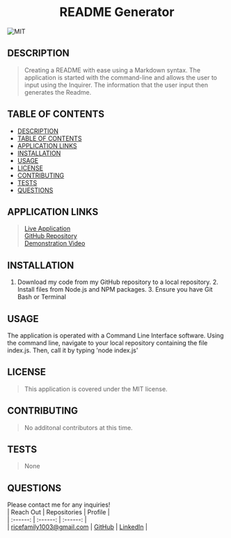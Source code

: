 
# <div align="center">**README Generator**</div>   
![MIT](https://img.shields.io/badge/License-MIT-blue.svg)  
  
## **DESCRIPTION**   
> Creating a README with ease using a Markdown syntax.  The application is started with the command-line and allows the user to input using the Inquirer. The information that the user input then generates the Readme.  
  
## **TABLE OF CONTENTS**  
* [DESCRIPTION](#DESCRIPTION)  
* [TABLE OF CONTENTS](#TABLE-OF-CONTENTS)  
* [APPLICATION LINKS](#APPLICATION-LINKS) 
* [INSTALLATION](#INSTALLATION)  
* [USAGE](#USAGE)  
* [LICENSE](#LICENSE)  
* [CONTRIBUTING](#CONTRIBUTING)  
* [TESTS](#TESTS)  
* [QUESTIONS](#QUESTIONS)  
  
## **APPLICATION LINKS**   
> [Live Application](https://jeremyrice98.github.io/readme-generator)  
> [GitHub Repository](https://github.com/jeremyrice98?tab=repositories)  
> [Demonstration Video](https://drive.google.com/file/d/1QNqgqYzx3WrtyuvcnNdA9VtaqiU-Qyvd/view)  
  
## **INSTALLATION**   
1. Download my code from my GitHub repository to a local repository.   2. Install files from Node.js and NPM packages.  3.  Ensure you have Git Bash or Terminal 
  
## **USAGE**  
The application is operated with a Command Line Interface software.  Using the command line, navigate to your local repository containing the file index.js.  Then, call it by typing 'node index.js' 
  
## **LICENSE**  
> This application is covered under the MIT license.
  
## **CONTRIBUTING**  
> No additonal contributors at this time.  
  
## **TESTS**  
> None   
  
## **QUESTIONS**  
Please contact me for any inquiries!  
| Reach Out | Repositories | Profile |  
| :------: | :------: |  :------: |  
| <ricefamily1003@gmail.com> | [GitHub](https://github.com/jeremyrice98?tab=repositories) |  [LinkedIn](https://www.linkedin.com/in/jeremy-rice-99055113/) |   
